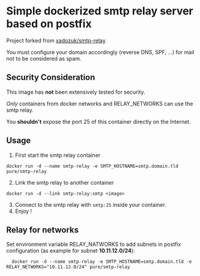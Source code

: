 # Simple dockerized smtp relay server based on postfix

Project forked from [xadozuk/smtp-relay](https://github.com/xadozuk/docker-smtp-relay)

You must configure your domain accordingly (reverse DNS, SPF, ...) for mail not to be considered as spam.

## Security Consideration

This image has **not** been extensively tested for security. 

*Only* containers from docker networks and RELAY_NETWORKS can use the smtp relay.

You **shouldn't** expose the port 25 of this container directly on the Internet.

## Usage

1. First start the smtp relay container

  ```
  docker run -d --name smtp-relay -e SMTP_HOSTNAME=smtp.domain.tld pure/smtp-relay
  ```
  
2. Link the smtp relay to another container

  ```
  docker run -d --link smtp-relay:smtp <image>
  ```
  
3. Connect to the smtp relay with `smtp:25` inside your container.
4. Enjoy !

## Relay for networks

Set environment variable RELAY_NATWORKS to add subnets in postfix configuration (as example for subnet **10.11.12.0/24**):

```
  docker run -d --name smtp-relay -e SMTP_HOSTNAME=smtp.domain.tld -e RELAY_NETWORKS="10.11.12.0/24" pure/smtp-relay
```
